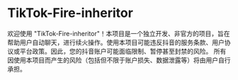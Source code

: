 # TikTok-Fire-inheritor
欢迎使用 "TikTok-Fire-inheritor"！本项目是一个独立开发、非官方的项目，旨在帮助用户自动聊天，进行续火操作。使用本项目可能违反抖音的服务条款、用户协议或平台政策。因此，您的抖音账户可能面临限制、暂停甚至封禁的风险。 所有因使用本项目而产生的风险（包括但不限于账户损失、数据泄露等）将由用户自行承担。
